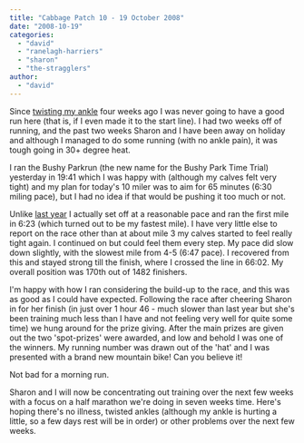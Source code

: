 ```yaml
---
title: "Cabbage Patch 10 - 19 October 2008"
date: "2008-10-19"
categories: 
  - "david"
  - "ranelagh-harriers"
  - "sharon"
  - "the-stragglers"
author: 
  - "david"
---
```


Since [twisting my ankle](/?p=441) four weeks ago I was never going to have a good run here (that is, if I even made it to the start line). I had two weeks off of running, and the past two weeks Sharon and I have been away on holiday and although I managed to do some running (with no ankle pain), it was tough going in 30+ degree heat.

I ran the Bushy Parkrun (the new name for the Bushy Park Time Trial) yesterday in 19:41 which I was happy with (although my calves felt very tight) and my plan for today's 10 miler was to aim for 65 minutes (6:30 miling pace), but I had no idea if that would be pushing it too much or not.

Unlike [last year](/?p=198) I actually set off at a reasonable pace and ran the first mile in 6:23 (which turned out to be my fastest mile). I have very little else to report on the race other than at about mile 3 my calves started to feel really tight again. I continued on but could feel them every step. My pace did slow down slightly, with the slowest mile from 4-5 (6:47 pace). I recovered from this and stayed strong till the finish, where I crossed the line in 66:02. My overall position was 170th out of 1482 finishers.

I'm happy with how I ran considering the build-up to the race, and this was as good as I could have expected. Following the race after cheering Sharon in for her finish (in just over 1 hour 46 - much slower than last year but she's been training much less than I have and not feeling very well for quite some time) we hung around for the prize giving. After the main prizes are given out the two 'spot-prizes' were awarded, and low and behold I was one of the winners. My running number was drawn out of the 'hat' and I was presented with a brand new mountain bike! Can you believe it!

Not bad for a morning run.

Sharon and I will now be concentrating out training over the next few weeks with a focus on a half marathon we're doing in seven weeks time. Here's hoping there's no illness, twisted ankles (although my ankle is hurting a little, so a few days rest will be in order) or other problems over the next few weeks.
